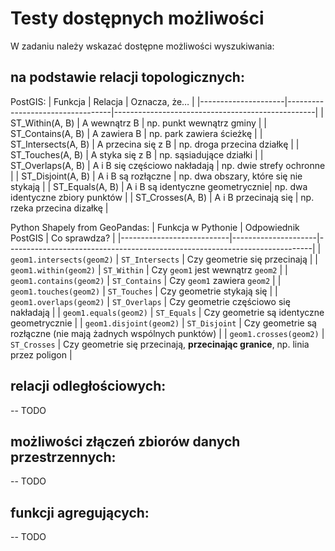 # Testy dostępnych możliwości
W zadaniu należy wskazać dostępne możliwości wyszukiwania: 

## na podstawie relacji topologicznych: 
PostGIS:
| Funkcja             | Relacja                          | Oznacza, że…                                     |
|---------------------|----------------------------------|--------------------------------------------------|
| ST_Within(A, B)     | A wewnątrz B                     | np. punkt wewnątrz gminy                         |
| ST_Contains(A, B)   | A zawiera B                      | np. park zawiera ścieżkę                         |
| ST_Intersects(A, B) | A przecina się z B               | np. droga przecina działkę                       |
| ST_Touches(A, B)    | A styka się z B                  | np. sąsiadujące działki                          |
| ST_Overlaps(A, B)   | A i B się częściowo nakładają    | np. dwie strefy ochronne                         |
| ST_Disjoint(A, B)   | A i B są rozłączne               | np. dwa obszary, które się nie stykają           |
| ST_Equals(A, B)     | A i B są identyczne geometrycznie| np. dwa identyczne zbiory punktów                |
| ST_Crosses(A, B)    | A i B przecinają się             | np. rzeka przecina dizałkę                       |

Python Shapely from GeoPandas:
| Funkcja w Pythonie        | Odpowiednik PostGIS | Co sprawdza?                                                               |
|---------------------------|---------------------|----------------------------------------------------------------------------|
| `geom1.intersects(geom2)` | `ST_Intersects`     | Czy geometrie się przecinają                                               |
| `geom1.within(geom2)`     | `ST_Within`         | Czy `geom1` jest wewnątrz `geom2`                                          |
| `geom1.contains(geom2)`   | `ST_Contains`       | Czy `geom1` zawiera `geom2`                                                |
| `geom1.touches(geom2)`    | `ST_Touches`        | Czy geometrie stykają się                                                  |
| `geom1.overlaps(geom2)`   | `ST_Overlaps`       | Czy geometrie częściowo się nakładają                                     |
| `geom1.equals(geom2)`     | `ST_Equals`         | Czy geometrie są identyczne geometrycznie                                  |
| `geom1.disjoint(geom2)`   | `ST_Disjoint`       | Czy geometrie są rozłączne (nie mają żadnych wspólnych punktów)           |
| `geom1.crosses(geom2)`    | `ST_Crosses`        | Czy geometrie się przecinają, **przecinając granice**, np. linia przez poligon |

## relacji odległościowych: 
-- TODO

## możliwości złączeń zbiorów danych przestrzennych:
-- TODO

## funkcji agregujących:
-- TODO

